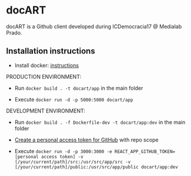 # docART

docART is a Github client developed during ICDemocracia17 @ Medialab Prado.

## Installation instructions

- Install docker: [instructions](https://docs.docker.com/engine/installation/)

PRODUCTION ENVIRONMENT:

- Run `docker build . -t docart/app` in the main folder

- Execute `docker run -d -p 5000:5000 docart/app`

DEVELOPMENT ENVIRONMENT:

- Run `docker build . -f Dockerfile-dev -t docart/app:dev` in the main folder

- [Create a personal access token for GitHub](https://github.com/settings/tokens/new) with repo scope

- Execute `docker run -d -p 3000:3000 -e REACT_APP_GITHUB_TOKEN=[personal access token] -v [/your/current/path]/src:/usr/src/app/src -v [/your/current/path]/public:/usr/src/app/public docart/app:dev`
